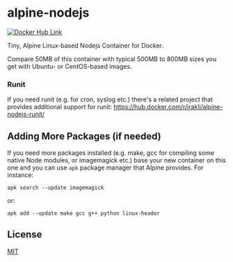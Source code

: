 # alpine-nodejs

[![Docker Hub Link][docker-img]][docker-url]

Tiny, Alpine Linux-based Nodejs Container for Docker.

Compare 50MB of this container with typical 500MB to 800MB sizes you get with Ubuntu- or CentOS-based images.

### Runit

If you need runit (e.g. for cron, syslog etc.) there's a related project that provides additional support for runit: https://hub.docker.com/r/irakli/alpine-nodejs-runit/

## Adding More Packages (if needed)

If you need more packages installed (e.g. make, gcc for compiling some native Node modules, or imagemagick etc.) base your new container on this one and you can use `apk` package manager that Alpine provides. For instance:

```
apk search --update imagemagick
```

or:

```
apk add --update make gcc g++ python linux-header
```

## License

[MIT](LICENSE)

[docker-img]: https://img.shields.io/badge/docker-ready-blue.svg
[docker-url]: https://hub.docker.com/r/irakli/alpine-nodejs/

